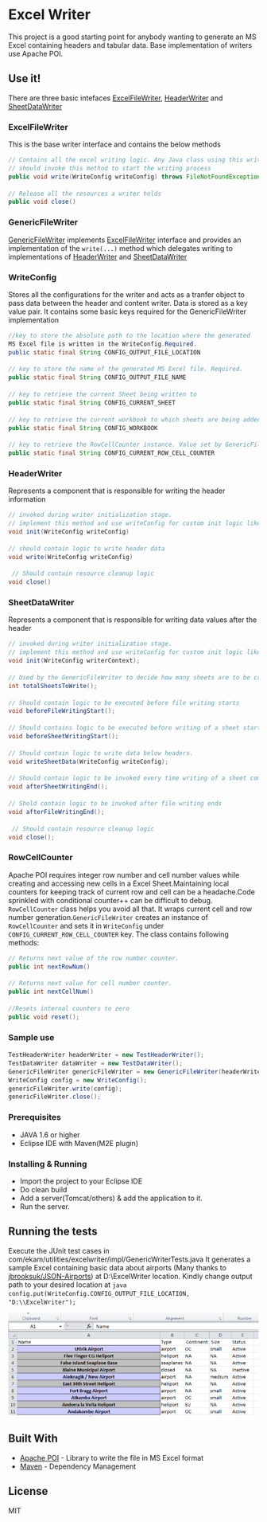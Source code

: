# Excel Writer

This project is a good starting point for anybody wanting to generate an MS Excel containing headers and tabular data. Base implementation of writers use Apache POI.

## Use it!
There are three basic intefaces [ExcelFileWriter](https://github.com/aashaysaralkar/excel-writer/blob/master/src/main/java/com/ekam/utilities/excelwriter/base/ExcelFileWriter.java), [HeaderWriter](https://github.com/aashaysaralkar/excel-writer/blob/master/src/main/java/com/ekam/utilities/excelwriter/base/HeaderWriter.java) and [SheetDataWriter](https://github.com/aashaysaralkar/excel-writer/blob/master/src/main/java/com/ekam/utilities/excelwriter/base/SheetDataWriter.java)

### ExcelFileWriter
This is the base writer interface and contains the below methods
```java
// Contains all the excel writing logic. Any Java class using this writer 
// should invoke this method to start the writing process
public void write(WriteConfig writeConfig) throws FileNotFoundException, IOException 

// Release all the resources a writer holds
public void close()
```
### GenericFileWriter
[GenericFileWriter](https://github.com/aashaysaralkar/excel-writer/blob/master/src/main/java/com/ekam/utilities/excelwriter/impl/GenericFileWriter.java) implements [ExcelFileWriter](https://github.com/aashaysaralkar/excel-writer/blob/master/src/main/java/com/ekam/utilities/excelwriter/base/ExcelFileWriter.java) interface and provides an implementation of the `write(...)` method which delegates writing to implementations of [HeaderWriter](https://github.com/aashaysaralkar/excel-writer/blob/master/src/main/java/com/ekam/utilities/excelwriter/base/HeaderWriter.java) and [SheetDataWriter](https://github.com/aashaysaralkar/excel-writer/blob/master/src/main/java/com/ekam/utilities/excelwriter/base/SheetDataWriter.java) 

### WriteConfig
Stores all the configurations for the writer and acts as a tranfer object to pass data between the header and content writer. Data is stored as a key value pair. It contains some basic keys required for the GenericFileWriter implementation
```java
//key to store the absolute path to the location where the generated
MS Excel file is written in the WriteConfig.Required.
public static final String CONFIG_OUTPUT_FILE_LOCATION

// key to store the name of the generated MS Excel file. Required.
public static final String CONFIG_OUTPUT_FILE_NAME

// key to retrieve the current Sheet being written to
public static final String CONFIG_CURRENT_SHEET

// key to retrieve the current workbook to which sheets are being added. Value set by GenericFileWriter
public static final String CONFIG_WORKBOOK

// key to retrieve the RowCellCounter instance. Value set by GenericFileWriter
public static final String CONFIG_CURRENT_ROW_CELL_COUNTER

```

### HeaderWriter
Represents a component that is responsible for writing the header information
```java
// invoked during writer initialization stage. 
// implement this method and use writeConfig for custom init logic like creating excel styles,font instances
void init(WriteConfig writeConfig)

// should contain logic to write header data
void write(WriteConfig writeConfig)

 // Should contain resource cleanup logic
void close()
```

### SheetDataWriter
Represents a component that is responsible for writing data values after the header
```java
// invoked during writer initialization stage. 
// implement this method and use writeConfig for custom init logic like creating excel styles,font instances
void init(WriteConfig writerContext);

// Used by the GenericFileWriter to decide how many sheets are to be created. 
int totalSheetsToWrite();
 
// Should contain logic to be executed before file writing starts 
void beforeFileWritingStart();
 
// Should contains logic to be executed before writing of a sheet starts
void beforeSheetWritingStart();
 
// Should contain logic to write data below headers. 
void writeSheetData(WriteConfig writeConfig);

// Should contain logic to be invoked every time writing of a sheet completes
void afterSheetWritingEnd();

// Shold contain logic to be invoked after file writing ends
void afterFileWritingEnd();
 
 // Should contain resource cleanup logic
void close();
 ```
### RowCellCounter
Apache POI requires integer row number and cell number values while creating and accessing new cells in a Excel Sheet.Maintaining local counters for keeping track of current row and cell can be a headache.Code sprinkled with conditional counter++ can be difficult to debug. `RowCellCounter` class helps you avoid all that. It wraps current cell and row number generation.`GenericFileWriter` creates an instance of `RowCellCounter` and sets it in `WriteConfig` under `CONFIG_CURRENT_ROW_CELL_COUNTER` key. The class contains following methods:
```java
// Returns next value of the row number counter. 
public int nextRowNum()

// Returns next value for cell number counter.
public int nextCellNum()

//Resets internal counters to zero
public void reset();
```

 
### Sample use
```java
TestHeaderWriter headerWriter = new TestHeaderWriter();
TestDataWriter dataWriter = new TestDataWriter();
GenericFileWriter genericFileWriter = new GenericFileWriter(headerWriter,dataWriter);
WriteConfig config = new WriteConfig();
genericFileWriter.write(config);
genericFileWriter.close();
```

 
 
### Prerequisites
* JAVA 1.6 or higher
* Eclipse IDE with Maven(M2E plugin)

### Installing & Running

* Import the project to your Eclipse IDE
* Do clean build
* Add a server(Tomcat/others) & add the application to it.
* Run the server.

## Running the tests

Execute the JUnit test cases in com/ekam/utilities/excelwriter/impl/GenericWriterTests.java
It generates a sample Excel containing basic data about airports (Many thanks to [jbrooksuk/JSON-Airports](https://github.com/jbrooksuk/JSON-Airports)) at D:\\ExcelWriter location. Kindly change output path to your desired location at ```java config.put(WriteConfig.CONFIG_OUTPUT_FILE_LOCATION, "D:\\ExcelWriter");```

![Sample Excel](https://github.com/aashaysaralkar/excel-writer/blob/master/screenshots/sample%20excel.png)

## Built With

* [Apache POI](http://www.dropwizard.io/1.0.2/docs/) - Library to write the file in MS Excel format
* [Maven](https://maven.apache.org/) - Dependency Management


## License

MIT

 
